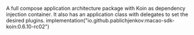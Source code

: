 A full compose application architecture package with Koin as dependency injection
container. It also has an application class with delegates to set the desired plugins.
implementation("io.github.pablichjenkov:macao-sdk-koin:0.6.10-rc02")